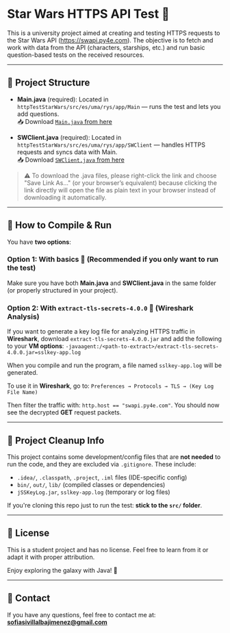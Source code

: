 # Star Wars HTTPS API Test 🚀

This is a university project aimed at creating and testing HTTPS requests to the Star Wars API (https://swapi.py4e.com). The objective is to fetch and work with data from the API (characters, starships, etc.) and run basic question-based tests on the received resources.


---

## 🧠 Project Structure

- **Main.java** (required): Located in `httpTestStarWars/src/es/uma/rys/app/Main` — runs the test and lets you add questions.   
📥 Download [`Main.java` from here](https://raw.githubusercontent.com/Soviji13/University-Projects/refs/heads/main/httpTestStarWars/src/es/uma/rys/app/Main.java)  


- **SWClient.java** (required): Located in `httpTestStarWars/src/es/uma/rys/app/SWClient` — handles HTTPS requests and syncs data with Main.  
  📥 Download [`SWClient.java` from here](https://raw.githubusercontent.com/Soviji13/University-Projects/refs/heads/main/httpTestStarWars/src/es/uma/rys/app/SWClient.java)

> ⚠️ To download the .java files, please right-click the link and choose "Save Link As..." (or your browser’s equivalent) because clicking the link directly will open the file as plain text in your browser instead of downloading it automatically.

---

## 🔧 How to Compile & Run

You have **two options**:

### Option 1: With basics 🤠 (Recommended if you only want to run the test)

Make sure you have both **Main.java** and **SWClient.java** in the same folder (or properly structured in your project).

### Option 2: With `extract-tls-secrets-4.0.0` 🦈 (Wireshark Analysis)

If you want to generate a key log file for analyzing HTTPS traffic in **Wireshark**, download `extract-tls-secrets-4.0.0.jar` and add the following to your **VM options**:
``` -javaagent:/<path-to-extract>/extract-tls-secrets-4.0.0.jar=sslkey-app.log ```  

When you compile and run the program, a file named `sslkey-app.log` will be generated.  

To use it in **Wireshark**, go to: ```Preferences → Protocols → TLS → (Key Log File Name)```

Then filter the traffic with: ```http.host == "swapi.py4e.com"```.
You should now see the decrypted **GET** request packets.





---

## 🧹 Project Cleanup Info
This project contains some development/config files that are **not needed** to run the code, and they are excluded via `.gitignore`. These include:

- `.idea/`, `.classpath`, `.project`, `.iml` files (IDE-specific config)
- `bin/`, `out/`, `lib/` (compiled classes or dependencies)
- `jSSKeyLog.jar`, `sslkey-app.log` (temporary or log files)

If you're cloning this repo just to run the test: **stick to the `src/` folder**.

---

## 📜 License
This is a student project and has no license. Feel free to learn from it or adapt it with proper attribution.

Enjoy exploring the galaxy with Java! 💫


---

## 📧 Contact

If you have any questions, feel free to contact me at: **sofiasivillalbajimenez@gmail.com**
